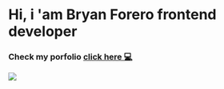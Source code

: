 # Hi, i 'am Bryan Forero frontend developer

### Check my porfolio [click here 💻](https://brayanforero.vercel.app/)

![](https://repository-images.githubusercontent.com/502680527/55414df7-5260-43fc-a827-27d7f47afc99)
